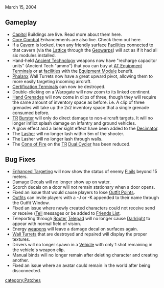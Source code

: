 March 15, 2004

## Gameplay

- [Capitol](Capitol.md "wikilink") Buildings are live. Read more about
  them here.
- [Core Combat](Core_Combat.md "wikilink") Enhancements are also live.
  Check them out here.
- If a [Cavern](Cavern.md "wikilink") is locked, then any friendly
  surface [Facilities](Facilities.md "wikilink") connected to that cavern
  (via the [Lattice](Lattice.md "wikilink") through the
  [Geowarps](Geowarp.md "wikilink")) will act as if it had all six
  modules installed.
- Hand-held [Ancient Technology](Ancient_Technology.md "wikilink")
  weapons now have "recharge capacitor units" (Ancient Tech "ammo")
  that you can buy at [AT Equipment
  Terminals](Ancient_Equipment_Terminal.md "wikilink") or at
  [facilities](facilities.md "wikilink") with the [Equipment
  Module](Equipment_Module.md "wikilink") benefit.
- [Phalanx](Phalanx.md "wikilink") Wall Turrets now have a great upward
  pivot, allowing them to more easily targeting incoming aircraft.
- [Certification Terminals](Certification_Terminal.md "wikilink") can now
  be destroyed.
- Double-clicking on a Warpgate will now zoom to its linked continent.
- [Hand Grenades](Hand_Grenade.md "wikilink") will now come in clips of
  three, though they will require the same amount of inventory space
  as before. i.e. A clip of three grenades will take up the 2x2
  inventory space that a single grenade consumed before.
- [TR](TR.md "wikilink") [Burster](Burster.md "wikilink") will only do
  direct damage to non-aircraft targets. It will no longer inflict
  splash damage on infantry and ground vehicles.
- A glow effect and a laser sight effect have been added to the
  [Decimator](Decimator.md "wikilink").
- The [Lasher](Lasher.md "wikilink") will no longer lash within 5m of the
  shooter.
- The Lasher will no longer lash through walls.
- The [Cone of Fire](Cone_of_Fire.md "wikilink") on the
  [TR](TR.md "wikilink") [Dual Cycler](Dual_Cycler.md "wikilink") has been
  reduced.

## Bug Fixes

- [Enhanced Targeting](Enhanced_Targeting.md "wikilink") will now show
  the status of enemy [Flails](Flail.md "wikilink") beyond 15 meters.
- Damage Decals will no longer show up on water.
- Scorch decals on a door will not remain stationary when a door
  opens.
- Fixed an issue that would cause players to lose [Outfit
  Points](Outfit_Points.md "wikilink").
- [Outfits](Outfit.md "wikilink") can invite players with a -J or -K
  appended to their name through the Outfit Window.
- Fixed an issue where newly created characters could not receive send
  or receive /[Tell](Tell.md "wikilink") messages or be added to [Friends
  List](Friends_List.md "wikilink").
- Teleporting through [Router](Router.md "wikilink")
  [Telepad](Telepad.md "wikilink") will no longer cause
  [Darklight](Darklight.md "wikilink") to appear with normal field of
  vision.
- Energy [weapons](weapon.md "wikilink") will leave a damage decal on
  surfaces again.
- [Wall Turrets](Phalanx.md "wikilink") that are destroyed and repaired
  will display the proper textures.
- Drivers will no longer spawn in a [Vehicle](Vehicle.md "wikilink") with
  only 1 shot remaining in the vehicle's weapon clip.
- Manual binds will no longer remain after deleting character and
  creating another.
- Fixed an issue where an avatar could remain in the world after being
  disconnected.

[category:Patches](category:Patches.md "wikilink")
